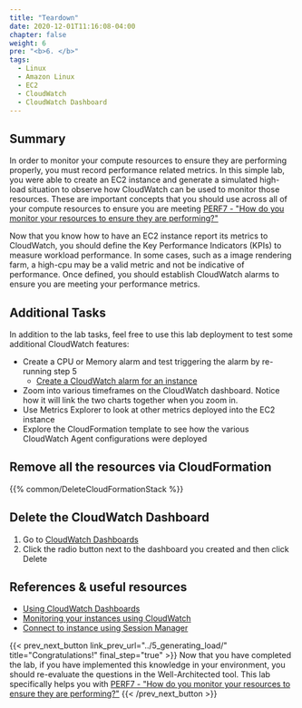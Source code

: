```yaml
---
title: "Teardown"
date: 2020-12-01T11:16:08-04:00
chapter: false
weight: 6
pre: "<b>6. </b>"
tags:
  - Linux
  - Amazon Linux
  - EC2
  - CloudWatch
  - CloudWatch Dashboard  
---
```


## Summary
In order to monitor your compute resources to ensure they are performing properly, you must record performance related metrics. In this simple lab, you were able to create an EC2 instance and generate a simulated high-load situation to observe how CloudWatch can be used to monitor those resources.  These are important concepts that you should use across all of your compute resources to ensure you are meeting [PERF7 - "How do you monitor your resources to ensure they are performing?"](https://docs.aws.amazon.com/wellarchitected/latest/framework/a-monitoring.html)

Now that you know how to have an EC2 instance report its metrics to CloudWatch, you should define the Key Performance Indicators (KPIs) to measure workload performance. In some cases, such as a image rendering farm, a high-cpu may be a valid metric and not be indicative of performance. Once defined, you should establish CloudWatch alarms to ensure you are meeting your performance metrics.


## Additional Tasks
In addition to the lab tasks, feel free to use this lab deployment to test some additional CloudWatch features:
- Create a CPU or Memory alarm and test triggering the alarm by re-running step 5
  - [Create a CloudWatch alarm for an instance](https://docs.aws.amazon.com/AWSEC2/latest/UserGuide/using-cloudwatch-createalarm.html)
- Zoom into various timeframes on the CloudWatch dashboard. Notice how it will link the two charts together when you zoom in.
- Use Metrics Explorer to look at other metrics deployed into the EC2 instance
- Explore the CloudFormation template to see how the various CloudWatch Agent configurations were deployed

## Remove all the resources via CloudFormation
{{% common/DeleteCloudFormationStack %}}

## Delete the CloudWatch Dashboard
1. Go to [CloudWatch Dashboards](https://console.aws.amazon.com/cloudwatch/home?#dashboards:)
1. Click the radio button next to the dashboard you created and then click Delete


## References & useful resources
* [Using CloudWatch Dashboards](https://docs.aws.amazon.com/AmazonCloudWatch/latest/monitoring/CloudWatch_Dashboards.html)
* [Monitoring your instances using CloudWatch](https://docs.aws.amazon.com/AWSEC2/latest/UserGuide/using-cloudwatch.html)
* [Connect to instance using Session Manager](https://docs.aws.amazon.com/AWSEC2/latest/UserGuide/session-manager.html)

{{< prev_next_button link_prev_url="../5_generating_load/" title="Congratulations!" final_step="true" >}}
Now that you have completed the lab, if you have implemented this knowledge in your environment, you should re-evaluate the questions in the Well-Architected tool. This lab specifically helps you with [PERF7 - "How do you monitor your resources to ensure they are performing?"](https://docs.aws.amazon.com/wellarchitected/latest/framework/a-monitoring.html)
{{< /prev_next_button >}}
